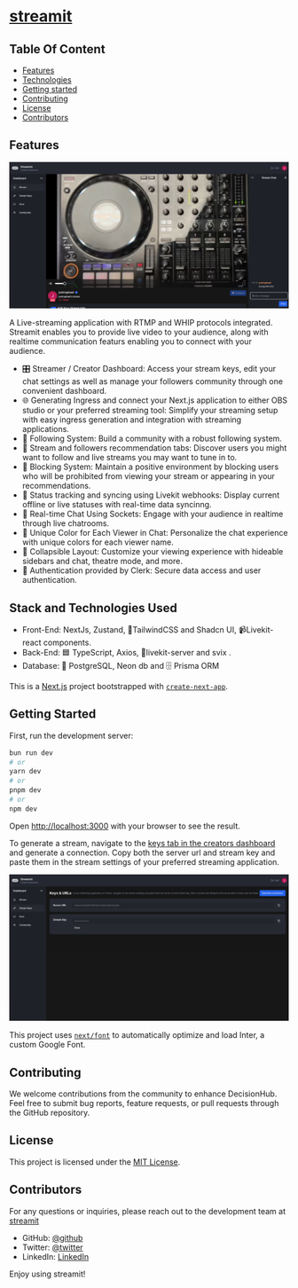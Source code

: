  # [streamit](https://stream-it-lake.vercel.app/)

## Table Of Content

   - [Features](#Features)
   - [Technologies](#Stack-and-Technologies-Used)
   - [Getting started](#Getting-Started)
   - [Contributing](#Contributing)
   - [License](#License)
   - [Contributors](#Contributors)


 ## Features
![Image1](https://github.com/RafasGit/StreamIt/blob/main/public/streamithome.png)

 A Live-streaming application with RTMP and WHIP protocols integrated. Streamit enables you to provide live video to your audience, along with realtime communication featurs enabling you to connect with your audience. 

- 🎛️ Streamer / Creator Dashboard: Access your stream keys, edit your chat settings as well as manage your followers community through one convenient dashboard.
- 🌐 Generating Ingress and connect your Next.js application to either OBS studio or your preferred streaming tool: Simplify your streaming setup with easy ingress generation and integration with streaming applications.
- 👥 Following System: Build a community with a robust following system.
- 🤝 Stream and followers recommendation tabs: Discover users you might want to follow and live streams you may want to tune in to.
- 🚫 Blocking System: Maintain a positive environment by blocking users who will be prohibited from viewing your stream or appearing in your recommendations.
- 🚦 Status tracking and syncing using Livekit webhooks: Display current offline or live statuses with real-time data syncinng. 
- 💬 Real-time Chat Using Sockets: Engage with your audience in realtime through live chatrooms.
- 🎨 Unique Color for Each Viewer in Chat: Personalize the chat experience with unique colors for each viewer name.
- 🔽 Collapsible Layout: Customize your viewing experience with hideable sidebars and chat, theatre mode, and more.
- 🔐 Authentication provided by Clerk: Secure data access and user authentication.



 ## Stack and Technologies Used
   - Front-End: NextJs, Zustand, 🎨TailwindCSS and Shadcn UI, 📹Livekit-react components.
   - Back-End: 🟦 TypeScript, Axios, 📡livekit-server and svix . 
   - Database: 💾 PostgreSQL, Neon db and 🗄️ Prisma ORM

This is a [Next.js](https://nextjs.org/) project bootstrapped with [`create-next-app`](https://github.com/vercel/next.js/tree/canary/packages/create-next-app).

## Getting Started

First, run the development server:

```bash
bun run dev
# or
yarn dev
# or
pnpm dev
# or
npm dev
```

Open [http://localhost:3000](http://localhost:3000) with your browser to see the result.

To generate a stream, navigate to the [keys tab in the creators dashboard](https://github.com/RafasGit/StreamIt/tree/main/app/(dashboard)/u/%5Busername%5D/keys) and generate a connection. Copy both the server url and stream key and paste them in the stream settings of your preferred streaming application.

![Image1](https://github.com/RafasGit/StreamIt/blob/main/public/connectstream.png)


This project uses [`next/font`](https://nextjs.org/docs/basic-features/font-optimization) to automatically optimize and load Inter, a custom Google Font.

## Contributing

We welcome contributions from the community to enhance DecisionHub. Feel free to submit bug reports, feature requests, or pull requests through the GitHub repository.

## License

This project is licensed under the [MIT License](https://opensource.org/licenses/MIT).


## Contributors

For any questions or inquiries, please reach out to the development team at [streamit](mailto:joshraphael424@gmail.com)
  
   - GitHub: [@github](https://github.com/RafasGit)
   - Twitter: [@twitter](https://x.com/rafa_codes22)
   - LinkedIn: [LinkedIn](https://www.linkedin.com/in/joshua-ng-ang-a-13158120a)
 
 Enjoy using streamit!